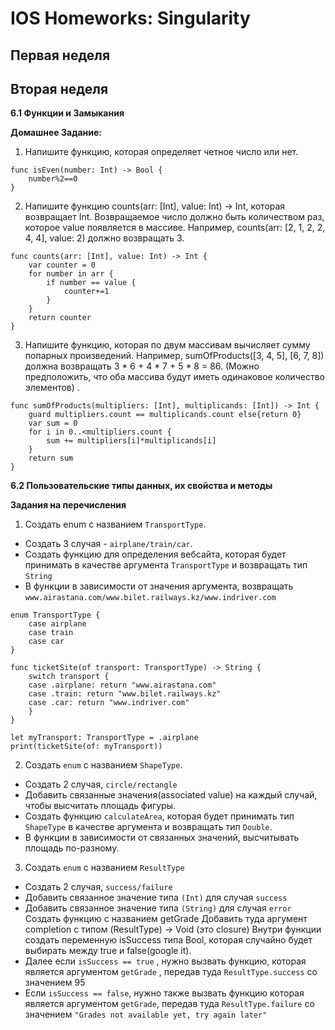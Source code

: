 # IOS Homeworks: Singularity 

## Первая неделя

## Вторая неделя

**6.1 Функции и Замыкания**

**Домашнее Задание:**

1. Напишите функцию, которая определяет четное число или нет.
```
func isEven(number: Int) -> Bool {
    number%2==0
}
```

2. Напишите функцию counts(arr: [Int], value: Int) -> Int, которая возвращает Int. Возвращаемое число должно быть количеством раз, которое value появляется в массиве. Например, counts(arr: [2, 1, 2, 2, 4, 4], value: 2) должно возвращать 3.
```
func counts(arr: [Int], value: Int) -> Int {
    var counter = 0
    for number in arr {
        if number == value {
            counter+=1
        }
    }
    return counter
}
```

3. Напишите функцию, которая по двум массивам вычисляет сумму попарных произведений. Например, sumOfProducts([3, 4, 5], [6, 7, 8]) должна возвращать 3 * 6 + 4 * 7 + 5 * 8 = 86. (Можно предположить, что оба массива будут иметь одинаковое количество элементов) .

```
func sumOfProducts(multipliers: [Int], multiplicands: [Int]) -> Int {
    guard multipliers.count == multiplicands.count else{return 0}
    var sum = 0
    for i in 0..<multipliers.count {
        sum += multipliers[i]*multiplicands[i]
    }
    return sum
}
```

**6.2 Пользовательские типы данных, их свойства и методы**

**Задания на перечисления**

1. Создать enum с  названием `TransportType`. 
* Создать 3 случая - `airplane/train/car`.
* Создать функцию для определения вебсайта, которая будет принимать в качестве аргумента `TransportType` и возвращать тип `String`
* В функции в зависимости от значения аргумента, возвращать `www.airastana.com/www.bilet.railways.kz/www.indriver.com`


```
enum TransportType {
    case airplane
    case train
    case car
}

func ticketSite(of transport: TransportType) -> String {
    switch transport {
    case .airplane: return "www.airastana.com"
    case .train: return "www.bilet.railways.kz"
    case .car: return "www.indriver.com"
    }
}

let myTransport: TransportType = .airplane
print(ticketSite(of: myTransport))

```

2. Создать `enum` с названием `ShapeType`.
* Создать 2 случая, `circle/rectangle`
* Добавить связанные значения(associated value) на каждый случай, чтобы высчитать площадь фигуры.
* Создать функцию `calculateArea`,  которая будет принимать тип `ShapeType` в качестве аргумента и возвращать тип `Double`.
* В функции в зависимости от связанных значений, высчитывать площадь по-разному.

3. Создать `enum` с названием `ResultType`
* Создать 2 случая, `success/failure`
* Добавить связанное значение типа `(Int)` для случая `success`
* Добавить связанное значение типа `(String)` для случая `error`
Создать функцию с названием getGrade
Добавить туда аргумент completion с типом (ResultType) -> Void (это closure)
Внутри функции создать переменную isSuccess типа Bool, которая случайно будет выбирать между true и false(google it).
* Далее если `isSuccess == true`  , нужно вызвать функцию, которая является аргументом `getGrade` , передав туда `ResultType.success` со значением 95
* Если `isSuccess == false`, нужно также вызвать функцию которая является аргументом `getGrade`, передав туда `ResultType.failure` со значением `"Grades not available yet, try again later"`